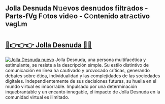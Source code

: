 ## Jolla Desnuda N𝚞𝚎vos desn𝚞dos filtr𝚊dos - Parts-fVg F𝚘tos vid𝚎o - C𝚘ntenido atr𝚊ctivo vagLm

# <h2><a href="http://mbctzq0.tromn.icu/?c=Jolla+Desnuda">🔗👉👉👉 Jolla Desnuda 🔗🔗</a></h2>

[![Jolla Desnuda nuevo](https://i.imgur.com/pEAQMta.gif)](http://mbctzq0.tromn.icu/?c=Jolla+Desnuda)
Jolla Desnuda, una persona multifacética y estimulante, se resiste a la descripción simple. Su estilo distintivo de comunicación en línea ha cautivado y provocado críticas, generando debates sobre ética, individualidad y las complejidades de las sociedades digitales. Independientemente de sus decisiones futuras, su huella en el mundo virtual es imborrable. Impulsado por una determinación inquebrantable y un encanto innegable, el impacto de Jolla Desnuda en la comunidad virtual es ilimitado.
